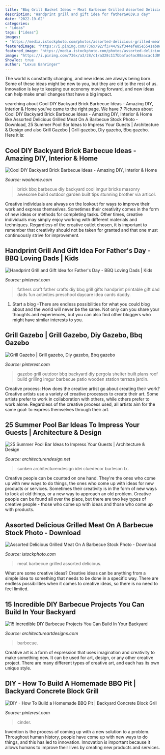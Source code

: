 ```yaml
---
title: "Bbq Grill Basket Ideas ~ Meat Barbecue Grilled Assorted Delicious"
description: "Handprint grill and gift idea for father&#039;s day"
date: "2022-10-02"
categories:
- "ideas"
tags: ["ideas"]
images:
- "https://media.istockphoto.com/photos/assorted-delicious-grilled-meat-on-a-barbecue-picture-id673139370?k=6&amp;m=673139370&amp;s=170667a&amp;w=0&amp;h=smF5S3t7KRxse2f3VzQWUr__KoO0TlVbTcCa234kNXU="
featuredImage: "https://i.pinimg.com/736x/92/f3/44/92f344efe85e5541ab8d813842d0f6c4.jpg"
featured_image: "https://media.istockphoto.com/photos/assorted-delicious-grilled-meat-on-a-barbecue-picture-id673139370?k=6&amp;m=673139370&amp;s=170667a&amp;w=0&amp;h=smF5S3t7KRxse2f3VzQWUr__KoO0TlVbTcCa234kNXU="
image: "https://i.pinimg.com/736x/a3/28/c1/a328c117bbafad4ac08aacac1d0928be.jpg"
ShowToc: true
author: "Lexus Bahringer"
---
```



The world is constantly changing, and new ideas are always being born. Some of these ideas might be new to you, but they are old to the rest of us. Innovation is key to keeping our economy moving forward, and new ideas can help make small changes that have a big impact.

	

		
searching about Cool DIY Backyard Brick Barbecue Ideas - Amazing DIY, Interior &amp; Home you've came to the right page. We have 7 Pictures about Cool DIY Backyard Brick Barbecue Ideas - Amazing DIY, Interior &amp; Home like Assorted Delicious Grilled Meat On A Barbecue Stock Photo - Download, 25 Summer Pool Bar Ideas to Impress Your Guests | Architecture &amp; Design and also Grill Gazebo | Grill gazebo, Diy gazebo, Bbq gazebo. Here it is:
		
    
## Cool DIY Backyard Brick Barbecue Ideas - Amazing DIY, Interior &amp; Home

<img loading=lazy src="https://www.woohome.com/wp-content/uploads/2016/02/brick-barbecue-tips-10-1.jpg" onerror="this.onerror=null;this.src='https://tse3.mm.bing.net/th?id=OIP.HKiAvF7dR7WWB2mcejf30AHaJ4&amp;pid=15.1';" alt="Cool DIY Backyard Brick Barbecue Ideas - Amazing DIY, Interior &amp; Home">

_Source: woohome.com_

>brick bbq barbecue diy backyard cool imgur bricks masonry awesome build outdoor garden built tips stunning brother via articol. 

	

Creative individuals are always on the lookout for ways to improve their work and express themselves. Sometimes their creativity comes in the form of new ideas or methods for completing tasks. Other times, creative individuals may simply enjoy working with different materials and techniques. Regardless of the creative outlet chosen, it is important to remember that creativity should not be taken for granted and that one must continuously strive for improvement.

    
## Handprint Grill And Gift Idea For Father&#039;s Day - BBQ Loving Dads | Kids

<img loading=lazy src="https://i.pinimg.com/736x/92/f3/44/92f344efe85e5541ab8d813842d0f6c4.jpg" onerror="this.onerror=null;this.src='https://tse1.mm.bing.net/th?id=OIP.tyiA-V66gkyzXWy5288Y5wHaKc&amp;pid=15.1';" alt="Handprint Grill and Gift Idea for Father&#039;s Day - BBQ Loving Dads | Kids">

_Source: pinterest.com_

>fathers craft father crafts diy bbq grill gifts handprint printable gift dad dads fun activities preschool daycare idea cards daddy. 

	

1. Start a blog –There are endless possibilities for what you could blog about and the world will never be the same. Not only can you share your thoughts and experiences, but you can also find other bloggers who might have similar interests to you. 

    
## Grill Gazebo | Grill Gazebo, Diy Gazebo, Bbq Gazebo

<img loading=lazy src="https://i.pinimg.com/736x/96/2b/57/962b57349ccb1f49ad10e05a4ebc77d1--grill-gazebo-a-r.jpg" onerror="this.onerror=null;this.src='https://tse2.mm.bing.net/th?id=OIP.0T3YSZgPKKvRYlSl2T86awHaJ4&amp;pid=15.1';" alt="Grill Gazebo | Grill gazebo, Diy gazebo, Bbq gazebo">

_Source: pinterest.com_

>gazebo grill outdoor bbq backyard diy pergola shelter built plans roof build grilling imgur barbecue patio wooden station terraza jardin. 

	

Creative process: How does the creative artist go about creating their work?
Creative artists use a variety of creative processes to create their art. Some artists prefer to work in collaboration with others, while others prefer to work alone. Regardless of the creative process used, all artists aim for the same goal: to express themselves through their art.

    
## 25 Summer Pool Bar Ideas To Impress Your Guests | Architecture &amp; Design

<img loading=lazy src="https://cdn.architecturendesign.net/wp-content/uploads/2014/09/Summer-Pool-Bar-Ideas-9.jpg" onerror="this.onerror=null;this.src='https://tse2.mm.bing.net/th?id=OIP.I5BBckAhy8kKXDGKK5rqOgHaE6&amp;pid=15.1';" alt="25 Summer Pool Bar Ideas to Impress Your Guests | Architecture &amp; Design">

_Source: architecturendesign.net_

>sunken architecturendesign idei cluedecor burleson tx. 

	

Creative people can be counted on one hand. They're the ones who come up with new ways to do things, the ones who come up with ideas for new products or services. Sometimes their creativity is in the form of new ways to look at old things, or a new way to approach an old problem. Creative people can be found all over the place, but there are two key types of creative people - those who come up with ideas and those who come up with products.

    
## Assorted Delicious Grilled Meat On A Barbecue Stock Photo - Download

<img loading=lazy src="https://media.istockphoto.com/photos/assorted-delicious-grilled-meat-on-a-barbecue-picture-id673139370?k=6&amp;m=673139370&amp;s=170667a&amp;w=0&amp;h=smF5S3t7KRxse2f3VzQWUr__KoO0TlVbTcCa234kNXU=" onerror="this.onerror=null;this.src='https://tse2.mm.bing.net/th?id=OIP.cHCQ_msQ2iP39a0pndLjHQAAAA&amp;pid=15.1';" alt="Assorted Delicious Grilled Meat On A Barbecue Stock Photo - Download">

_Source: istockphoto.com_

>meat barbecue grilled assorted delicious. 

	

What are some creative ideas?
Creative ideas can be anything from a simple idea to something that needs to be done in a specific way. There are endless possibilities when it comes to creative ideas, so there is no need to feel limited.

    
## 15 Incredible DIY Barbecue Projects You Can Build In Your Backyard

<img loading=lazy src="https://www.architectureartdesigns.com/wp-content/uploads/2020/06/15-Incredible-DIY-Barbecue-Projects-You-Can-Build-In-Your-Backyard-12.jpg" onerror="this.onerror=null;this.src='https://tse1.mm.bing.net/th?id=OIP.VvCBLJLF4HMDNabvMT5ASAHaJ4&amp;pid=15.1';" alt="15 Incredible DIY Barbecue Projects You Can Build In Your Backyard">

_Source: architectureartdesigns.com_

>barbecue. 

	

Creative art is a form of expression that uses imagination and creativity to make something new. It can be used for art, design, or any other creative project. There are many different types of creative art, and each has its own unique style.

    
## DIY - How To Build A Homemade BBQ Pit | Backyard Concrete Block Grill

<img loading=lazy src="https://i.pinimg.com/736x/a3/28/c1/a328c117bbafad4ac08aacac1d0928be.jpg" onerror="this.onerror=null;this.src='https://tse2.mm.bing.net/th?id=OIP.1sSd-1s5gtE_5SQRqwmougHaEK&amp;pid=15.1';" alt="DIY - How To Build a Homemade BBQ Pit | Backyard Concrete Block Grill">

_Source: pinterest.com_

>cinder. 

	

Invention is the process of coming up with a new solution to a problem. Throughout human history, people have come up with new ways to do things, and this has led to innovation. Innovation is important because it allows humans to improve their lives by creating new products and services.

